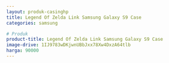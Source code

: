 ```yaml
---
layout: produk-casinghp
title: Legend Of Zelda Link Samsung Galaxy S9 Case
categories: samsung

# Produk
product-title: Legend Of Zelda Link Samsung Galaxy S9 Case
image-drive: 1IJ9783wDKjwnUBbJxx78Xw4DxzA64tlb
harga: 90000
---
```

